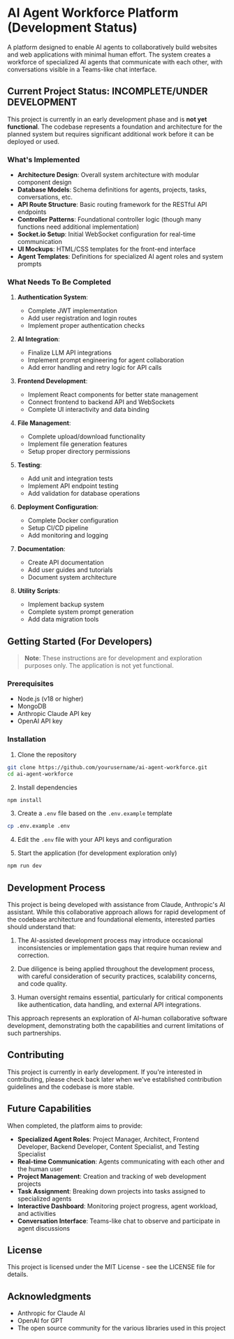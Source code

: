 # AI Agent Workforce Platform (Development Status)

A platform designed to enable AI agents to collaboratively build websites and web applications with minimal human effort. The system creates a workforce of specialized AI agents that communicate with each other, with conversations visible in a Teams-like chat interface.

## Current Project Status: INCOMPLETE/UNDER DEVELOPMENT

This project is currently in an early development phase and is **not yet functional**. The codebase represents a foundation and architecture for the planned system but requires significant additional work before it can be deployed or used.

### What's Implemented

- **Architecture Design**: Overall system architecture with modular component design
- **Database Models**: Schema definitions for agents, projects, tasks, conversations, etc.
- **API Route Structure**: Basic routing framework for the RESTful API endpoints
- **Controller Patterns**: Foundational controller logic (though many functions need additional implementation)
- **Socket.io Setup**: Initial WebSocket configuration for real-time communication
- **UI Mockups**: HTML/CSS templates for the front-end interface
- **Agent Templates**: Definitions for specialized AI agent roles and system prompts

### What Needs To Be Completed

1. **Authentication System**: 
   - Complete JWT implementation
   - Add user registration and login routes
   - Implement proper authentication checks

2. **AI Integration**:
   - Finalize LLM API integrations
   - Implement prompt engineering for agent collaboration
   - Add error handling and retry logic for API calls

3. **Frontend Development**:
   - Implement React components for better state management
   - Connect frontend to backend API and WebSockets
   - Complete UI interactivity and data binding

4. **File Management**:
   - Complete upload/download functionality
   - Implement file generation features
   - Setup proper directory permissions

5. **Testing**:
   - Add unit and integration tests
   - Implement API endpoint testing
   - Add validation for database operations

6. **Deployment Configuration**:
   - Complete Docker configuration
   - Setup CI/CD pipeline
   - Add monitoring and logging

7. **Documentation**:
   - Create API documentation
   - Add user guides and tutorials
   - Document system architecture

8. **Utility Scripts**:
   - Implement backup system
   - Complete system prompt generation
   - Add data migration tools

## Getting Started (For Developers)

> **Note**: These instructions are for development and exploration purposes only. The application is not yet functional.

### Prerequisites

- Node.js (v18 or higher)
- MongoDB
- Anthropic Claude API key
- OpenAI API key

### Installation

1. Clone the repository
```bash
git clone https://github.com/yourusername/ai-agent-workforce.git
cd ai-agent-workforce
```

2. Install dependencies
```bash
npm install
```

3. Create a `.env` file based on the `.env.example` template
```bash
cp .env.example .env
```

4. Edit the `.env` file with your API keys and configuration

5. Start the application (for development exploration only)
```bash
npm run dev
```

## Development Process

This project is being developed with assistance from Claude, Anthropic's AI assistant. While this collaborative approach allows for rapid development of the codebase architecture and foundational elements, interested parties should understand that:

1. The AI-assisted development process may introduce occasional inconsistencies or implementation gaps that require human review and correction.

2. Due diligence is being applied throughout the development process, with careful consideration of security practices, scalability concerns, and code quality.

3. Human oversight remains essential, particularly for critical components like authentication, data handling, and external API integrations.

This approach represents an exploration of AI-human collaborative software development, demonstrating both the capabilities and current limitations of such partnerships.

## Contributing

This project is currently in early development. If you're interested in contributing, please check back later when we've established contribution guidelines and the codebase is more stable.

## Future Capabilities

When completed, the platform aims to provide:

- **Specialized Agent Roles**: Project Manager, Architect, Frontend Developer, Backend Developer, Content Specialist, and Testing Specialist
- **Real-time Communication**: Agents communicating with each other and the human user
- **Project Management**: Creation and tracking of web development projects
- **Task Assignment**: Breaking down projects into tasks assigned to specialized agents
- **Interactive Dashboard**: Monitoring project progress, agent workload, and activities
- **Conversation Interface**: Teams-like chat to observe and participate in agent discussions

## License

This project is licensed under the MIT License - see the LICENSE file for details.

## Acknowledgments

- Anthropic for Claude AI
- OpenAI for GPT
- The open source community for the various libraries used in this project
